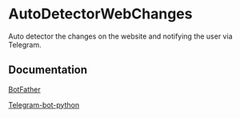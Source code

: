 # AutoDetectorWebChanges

Auto detector the changes on the website and notifying the user via Telegram.


## Documentation

[BotFather](https://botfather.io/docs/)

[Telegram-bot-python](https://docs.python-telegram-bot.org/en/stable/telegram.html)
